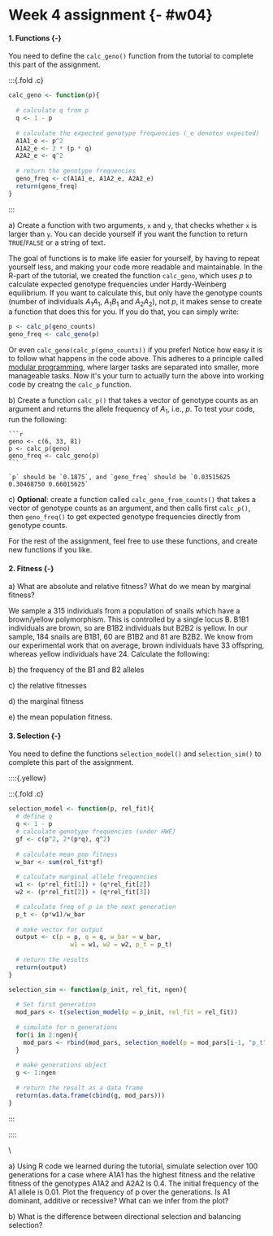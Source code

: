 # Week 4 assignment {- #w04}


<script src="js/hideOutput.js"></script>

#### 1. Functions {-}

You need to define the `calc_geno()` function from the tutorial to complete this part of the assignment.

:::{.fold .c}


```r
calc_geno <- function(p){
  
  # calculate q from p
  q <- 1 - p 
  
  # calculate the expected genotype frequencies (_e denotes expected)
  A1A1_e <- p^2
  A1A2_e <- 2 * (p * q)
  A2A2_e <- q^2
  
  # return the genotype frequencies
  geno_freq <- c(A1A1_e, A1A2_e, A2A2_e)
  return(geno_freq)
}
```

:::

a) Create a function with two arguments, `x` and `y`, that checks whether `x` is larger than `y`. You can decide yourself if you want the function to return `TRUE`/`FALSE` or a string of text.

The goal of functions is to make life easier for yourself, by having to repeat yourself less, and making your code more readable and maintainable. In the R-part of the tutorial, we created the function `calc_geno`, which uses $p$ to calculate expected genotype frequencies under Hardy-Weinberg equilibrium. If you want to calculate this, but only have the genotype counts (number of individuals $A_1 A_1$, $A_1 B_1$ and $A_2A_2$), not $p$, it makes sense to create a function that does this for you. If you do that, you can simply write:


```r
p <- calc_p(geno_counts)
geno_freq <- calc_geno(p)
```

Or even `calc_geno(calc_p(geno_counts))` if you prefer! Notice how easy it is to follow what happens in the code above. This adheres to a principle called [modular programming](https://en.wikipedia.org/wiki/Modular_programming), where larger tasks are separated into smaller, more manageable tasks. Now it's your turn to actually turn the above into working code by creatng the `calc_p` function.

b) Create a function `calc_p()` that takes a vector of genotype counts  as an argument and returns the allele frequency of $A_1$, i.e., $p$. To test your code, run the following:

    
    ```r
    geno <- c(6, 33, 81)
    p <- calc_p(geno)
    geno_freq <- calc_geno(p)
    ```

    `p` should be `0.1875`, and `geno_freq` should be `0.03515625 0.30468750 0.66015625`

c) **Optional**: create a function called `calc_geno_from_counts()` that takes a vector of genotype counts as an argument, and then calls first `calc_p()`, then `geno_freq()` to get expected genotype frequencies directly from genotype counts.

For the rest of the assignment, feel free to use these functions, and create new functions if you like.

#### 2. Fitness {-}



a) What are absolute and relative fitness? What do we mean by marginal fitness?

We sample a 315 individuals from a population of snails which have a brown/yellow polymorphism. This is controlled by a single locus B. B1B1 individuals are brown, so are B1B2 individuals but B2B2 is yellow. In our sample, 184 snails are B1B1, 60 are B1B2 and 81 are B2B2. We know from our experimental work that on average, brown individuals have 33 offspring, whereas yellow individuals have 24. Calculate the following:

b) the frequency of the B1 and B2 alleles

c) the relative fitnesses 

d) the marginal fitness

e) the mean population fitness.

#### 3. Selection {-}

You need to define the functions `selection_model()` and `selection_sim()` to complete this part of the assignment.

::::{.yellow}

:::{.fold .c}


```r
selection_model <- function(p, rel_fit){
  # define q
  q <- 1 - p
  # calculate genotype frequencies (under HWE)
  gf <- c(p^2, 2*(p*q), q^2)
  
  # calculate mean pop fitness
  w_bar <- sum(rel_fit*gf)
  
  # calculate marginal allele frequencies
  w1 <- (p*rel_fit[1]) + (q*rel_fit[2])
  w2 <- (p*rel_fit[2]) + (q*rel_fit[3])

  # calculate freq of p in the next generation
  p_t <- (p*w1)/w_bar
  
  # make vector for output
  output <- c(p = p, q = q, w_bar = w_bar, 
                 w1 = w1, w2 = w2, p_t = p_t)
  
  # return the results
  return(output)
}
```


```r
selection_sim <- function(p_init, rel_fit, ngen){
  
  # Set first generation
  mod_pars <- t(selection_model(p = p_init, rel_fit = rel_fit))
  
  # simulate for n generations
  for(i in 2:ngen){
    mod_pars <- rbind(mod_pars, selection_model(p = mod_pars[i-1, "p_t"], rel_fit = rel_fit))
  }
  
  # make generations object
  g <- 1:ngen
  
  # return the result as a data frame
  return(as.data.frame(cbind(g, mod_pars)))
}
```

:::

::::

\ 

a) Using R code we learned during the tutorial, simulate selection over 100 generations for a case where A1A1 has the highest fitness and the relative fitness of the genotypes A1A2 and A2A2 is 0.4. The initial frequency of the A1 allele is 0.01. Plot the frequency of p over the generations. Is A1 dominant, additive or recessive? What can we infer from the plot?

b) What is the difference between directional selection and balancing selection? 
